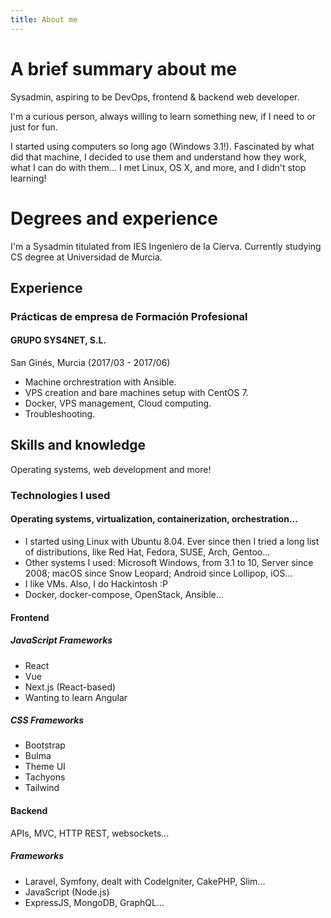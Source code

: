 ```yaml
---
title: About me
---
```


# A brief summary about me

Sysadmin, aspiring to be DevOps, frontend & backend web developer.

I'm a curious person, always willing to learn something new, if I need to or just for fun.

I started using computers so long ago (Windows 3.1!). Fascinated by what did that machine, I decided to use them and understand how they work, what I can do with them... I met Linux, OS X, and more, and I didn't stop learning!

# Degrees and experience

I'm a Sysadmin titulated from IES Ingeniero de la Cierva. Currently studying CS degree at Universidad de Murcia.

## Experience

### Prácticas de empresa de Formación Profesional

#### GRUPO SYS4NET, S.L.

San Ginés, Murcia (2017/03 - 2017/06)

- Machine orchrestration with Ansible.
- VPS creation and bare machines setup with CentOS 7.
- Docker, VPS management, Cloud computing.
- Troubleshooting.

## Skills and knowledge

Operating systems, web development and more!

### Technologies I used

#### Operating systems, virtualization, containerization, orchestration...

- I started using Linux with Ubuntu 8.04. Ever since then I tried a long list of distributions, like Red Hat, Fedora, SUSE, Arch, Gentoo...
- Other systems I used: Microsoft Windows, from 3.1 to 10, Server since 2008; macOS since Snow Leopard; Android since Lollipop, iOS...
- I like VMs. Also, I do Hackintosh :P
- Docker, docker-compose, OpenStack, Ansible...

#### Frontend

##### JavaScript Frameworks

- React
- Vue
- Next.js (React-based)
- Wanting to learn Angular

##### CSS Frameworks

- Bootstrap
- Bulma
- Theme UI
- Tachyons
- Tailwind

#### Backend

APIs, MVC, HTTP REST, websockets...

##### Frameworks

- Laravel, Symfony, dealt with CodeIgniter, CakePHP, Slim...
- JavaScript (Node.js)
- ExpressJS, MongoDB, GraphQL...
